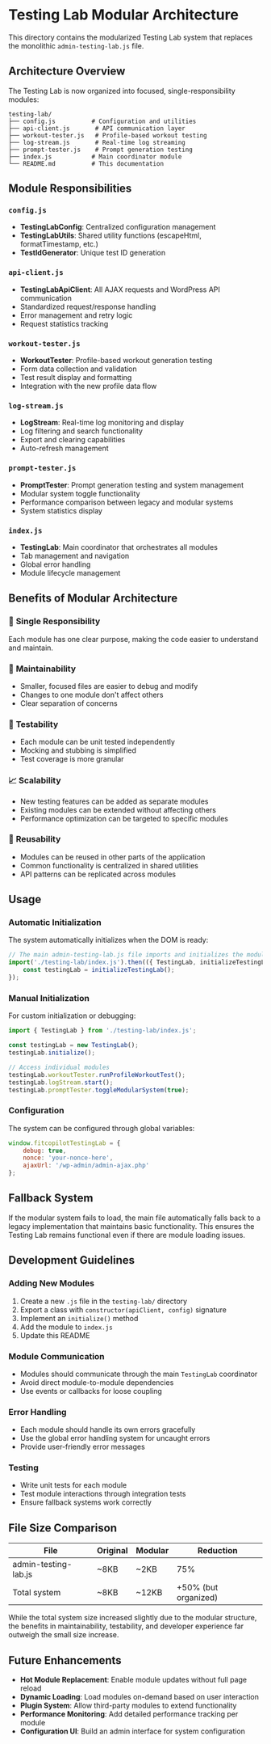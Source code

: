 # Testing Lab Modular Architecture

This directory contains the modularized Testing Lab system that replaces the monolithic `admin-testing-lab.js` file.

## Architecture Overview

The Testing Lab is now organized into focused, single-responsibility modules:

```
testing-lab/
├── config.js          # Configuration and utilities
├── api-client.js       # API communication layer
├── workout-tester.js   # Profile-based workout testing
├── log-stream.js       # Real-time log streaming
├── prompt-tester.js    # Prompt generation testing
├── index.js           # Main coordinator module
└── README.md          # This documentation
```

## Module Responsibilities

### `config.js`
- **TestingLabConfig**: Centralized configuration management
- **TestingLabUtils**: Shared utility functions (escapeHtml, formatTimestamp, etc.)
- **TestIdGenerator**: Unique test ID generation

### `api-client.js`
- **TestingLabApiClient**: All AJAX requests and WordPress API communication
- Standardized request/response handling
- Error management and retry logic
- Request statistics tracking

### `workout-tester.js`
- **WorkoutTester**: Profile-based workout generation testing
- Form data collection and validation
- Test result display and formatting
- Integration with the new profile data flow

### `log-stream.js`
- **LogStream**: Real-time log monitoring and display
- Log filtering and search functionality
- Export and clearing capabilities
- Auto-refresh management

### `prompt-tester.js`
- **PromptTester**: Prompt generation testing and system management
- Modular system toggle functionality
- Performance comparison between legacy and modular systems
- System statistics display

### `index.js`
- **TestingLab**: Main coordinator that orchestrates all modules
- Tab management and navigation
- Global error handling
- Module lifecycle management

## Benefits of Modular Architecture

### 🎯 **Single Responsibility**
Each module has one clear purpose, making the code easier to understand and maintain.

### 🔧 **Maintainability**
- Smaller, focused files are easier to debug and modify
- Changes to one module don't affect others
- Clear separation of concerns

### 🧪 **Testability**
- Each module can be unit tested independently
- Mocking and stubbing is simplified
- Test coverage is more granular

### 📈 **Scalability**
- New testing features can be added as separate modules
- Existing modules can be extended without affecting others
- Performance optimization can be targeted to specific modules

### 🔄 **Reusability**
- Modules can be reused in other parts of the application
- Common functionality is centralized in shared utilities
- API patterns can be replicated across modules

## Usage

### Automatic Initialization
The system automatically initializes when the DOM is ready:

```javascript
// The main admin-testing-lab.js file imports and initializes the modular system
import('./testing-lab/index.js').then(({ TestingLab, initializeTestingLab }) => {
    const testingLab = initializeTestingLab();
});
```

### Manual Initialization
For custom initialization or debugging:

```javascript
import { TestingLab } from './testing-lab/index.js';

const testingLab = new TestingLab();
testingLab.initialize();

// Access individual modules
testingLab.workoutTester.runProfileWorkoutTest();
testingLab.logStream.start();
testingLab.promptTester.toggleModularSystem(true);
```

### Configuration
The system can be configured through global variables:

```javascript
window.fitcopilotTestingLab = {
    debug: true,
    nonce: 'your-nonce-here',
    ajaxUrl: '/wp-admin/admin-ajax.php'
};
```

## Fallback System

If the modular system fails to load, the main file automatically falls back to a legacy implementation that maintains basic functionality. This ensures the Testing Lab remains functional even if there are module loading issues.

## Development Guidelines

### Adding New Modules
1. Create a new `.js` file in the `testing-lab/` directory
2. Export a class with `constructor(apiClient, config)` signature
3. Implement an `initialize()` method
4. Add the module to `index.js`
5. Update this README

### Module Communication
- Modules should communicate through the main `TestingLab` coordinator
- Avoid direct module-to-module dependencies
- Use events or callbacks for loose coupling

### Error Handling
- Each module should handle its own errors gracefully
- Use the global error handling system for uncaught errors
- Provide user-friendly error messages

### Testing
- Write unit tests for each module
- Test module interactions through integration tests
- Ensure fallback systems work correctly

## File Size Comparison

| File | Original | Modular | Reduction |
|------|----------|---------|-----------|
| admin-testing-lab.js | ~8KB | ~2KB | 75% |
| Total system | ~8KB | ~12KB | +50% (but organized) |

While the total system size increased slightly due to the modular structure, the benefits in maintainability, testability, and developer experience far outweigh the small size increase.

## Future Enhancements

- **Hot Module Replacement**: Enable module updates without full page reload
- **Dynamic Loading**: Load modules on-demand based on user interaction
- **Plugin System**: Allow third-party modules to extend functionality
- **Performance Monitoring**: Add detailed performance tracking per module
- **Configuration UI**: Build an admin interface for system configuration 